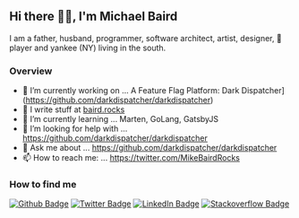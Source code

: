 ## Hi there 👋🏻, I'm Michael Baird

I am a father, husband, programmer, software architect, artist, designer, 🏀 player and yankee (NY) living in the south.

### Overview

- 🔭 I’m currently working on ... A Feature Flag Platform: Dark Dispatcher](https://github.com/darkdispatcher/darkdispatcher)
- 📝 I write stuff at [baird.rocks](https://baird.rocks)
- 🌱 I’m currently learning ... Marten, GoLang, GatsbyJS
- 🤔 I’m looking for help with ... https://github.com/darkdispatcher/darkdispatcher
- 💬 Ask me about ... https://github.com/darkdispatcher/darkdispatcher
- 📫 How to reach me: ... https://twitter.com/MikeBairdRocks

### How to find me

[![Github Badge](https://img.shields.io/badge/-Github-000?style=flat-square&logo=Github&logoColor=white&link=https://github.com/MikeBairdRocks)](https://github.com/MikeBairdRocks)
[![Twitter Badge](https://img.shields.io/badge/-Twitter-1ca0f1?style=flat-square&labelColor=1ca0f1&logo=twitter&logoColor=white&link=https://twitter.com/MikeBairdRocks)](https://twitter.com/MikeBairdRocks)
[![LinkedIn Badge](https://img.shields.io/badge/-LinkedIn-2867b2?style=flat-square&labelColor=2867b2&logo=linkedin&logoColor=white&link=https://www.linkedin.com/in/mikebairdrocks/)](https://www.linkedin.com/in/mikebairdrocks/)
[![Stackoverflow Badge](https://img.shields.io/badge/-Stackoverflow-4CA143?style=flat-square&logo=Stackoverflow&logoColor=white&link=https://stackoverflow.com/users/13180370/belgin-android)](https://stackoverflow.com/users/131076/michael-baird)
